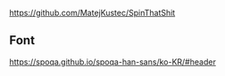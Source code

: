 https://github.com/MatejKustec/SpinThatShit<br>

## Font
https://spoqa.github.io/spoqa-han-sans/ko-KR/#header
